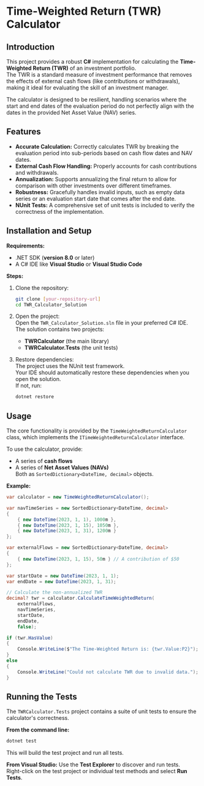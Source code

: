 # Time-Weighted Return (TWR) Calculator

## Introduction
This project provides a robust **C#** implementation for calculating the **Time-Weighted Return (TWR)** of an investment portfolio.  
The TWR is a standard measure of investment performance that removes the effects of external cash flows (like contributions or withdrawals), making it ideal for evaluating the skill of an investment manager.

The calculator is designed to be resilient, handling scenarios where the start and end dates of the evaluation period do not perfectly align with the dates in the provided Net Asset Value (NAV) series.

## Features
- **Accurate Calculation:** Correctly calculates TWR by breaking the evaluation period into sub-periods based on cash flow dates and NAV dates.  
- **External Cash Flow Handling:** Properly accounts for cash contributions and withdrawals.  
- **Annualization:** Supports annualizing the final return to allow for comparison with other investments over different timeframes.  
- **Robustness:** Gracefully handles invalid inputs, such as empty data series or an evaluation start date that comes after the end date.  
- **NUnit Tests:** A comprehensive set of unit tests is included to verify the correctness of the implementation.  

## Installation and Setup
**Requirements:**
- .NET SDK (**version 8.0** or later)  
- A C# IDE like **Visual Studio** or **Visual Studio Code**  

**Steps:**
1. Clone the repository:
   ```bash
   git clone [your-repository-url]
   cd TWR_Calculator_Solution
   ```

2. Open the project:  
   Open the `TWR_Calculator_Solution.sln` file in your preferred C# IDE.  
   The solution contains two projects:  
   - **TWRCalculator** (the main library)  
   - **TWRCalculator.Tests** (the unit tests)

3. Restore dependencies:  
   The project uses the NUnit test framework.  
   Your IDE should automatically restore these dependencies when you open the solution.  
   If not, run:
   ```bash
   dotnet restore
   ```

## Usage
The core functionality is provided by the `TimeWeightedReturnCalculator` class, which implements the `ITimeWeightedReturnCalculator` interface.

To use the calculator, provide:
- A series of **cash flows**
- A series of **Net Asset Values (NAVs)**  
Both as `SortedDictionary<DateTime, decimal>` objects.

**Example:**
```csharp
var calculator = new TimeWeightedReturnCalculator();

var navTimeSeries = new SortedDictionary<DateTime, decimal>
{
    { new DateTime(2023, 1, 1), 1000m },
    { new DateTime(2023, 1, 15), 1050m },
    { new DateTime(2023, 1, 31), 1200m }
};

var externalFlows = new SortedDictionary<DateTime, decimal>
{
    { new DateTime(2023, 1, 15), 50m } // A contribution of $50
};

var startDate = new DateTime(2023, 1, 1);
var endDate = new DateTime(2023, 1, 31);

// Calculate the non-annualized TWR
decimal? twr = calculator.CalculateTimeWeightedReturn(
    externalFlows,
    navTimeSeries,
    startDate,
    endDate,
    false);

if (twr.HasValue)
{
    Console.WriteLine($"The Time-Weighted Return is: {twr.Value:P2}");
}
else
{
    Console.WriteLine("Could not calculate TWR due to invalid data.");
}
```

## Running the Tests
The `TWRCalculator.Tests` project contains a suite of unit tests to ensure the calculator's correctness.

**From the command line:**
```bash
dotnet test
```
This will build the test project and run all tests.

**From Visual Studio:**
Use the **Test Explorer** to discover and run tests.  
Right-click on the test project or individual test methods and select **Run Tests**.
